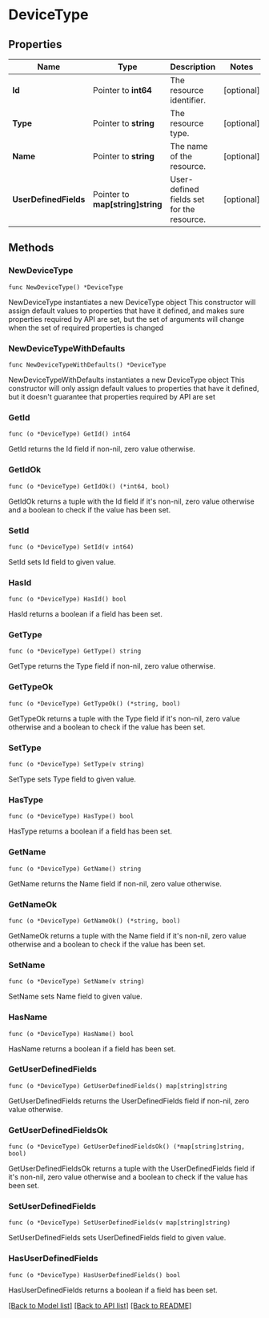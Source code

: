 # DeviceType

## Properties

Name | Type | Description | Notes
------------ | ------------- | ------------- | -------------
**Id** | Pointer to **int64** | The resource identifier. | [optional] 
**Type** | Pointer to **string** | The resource type. | [optional] 
**Name** | Pointer to **string** | The name of the resource. | [optional] 
**UserDefinedFields** | Pointer to **map[string]string** | User-defined fields set for the resource. | [optional] 

## Methods

### NewDeviceType

`func NewDeviceType() *DeviceType`

NewDeviceType instantiates a new DeviceType object
This constructor will assign default values to properties that have it defined,
and makes sure properties required by API are set, but the set of arguments
will change when the set of required properties is changed

### NewDeviceTypeWithDefaults

`func NewDeviceTypeWithDefaults() *DeviceType`

NewDeviceTypeWithDefaults instantiates a new DeviceType object
This constructor will only assign default values to properties that have it defined,
but it doesn't guarantee that properties required by API are set

### GetId

`func (o *DeviceType) GetId() int64`

GetId returns the Id field if non-nil, zero value otherwise.

### GetIdOk

`func (o *DeviceType) GetIdOk() (*int64, bool)`

GetIdOk returns a tuple with the Id field if it's non-nil, zero value otherwise
and a boolean to check if the value has been set.

### SetId

`func (o *DeviceType) SetId(v int64)`

SetId sets Id field to given value.

### HasId

`func (o *DeviceType) HasId() bool`

HasId returns a boolean if a field has been set.

### GetType

`func (o *DeviceType) GetType() string`

GetType returns the Type field if non-nil, zero value otherwise.

### GetTypeOk

`func (o *DeviceType) GetTypeOk() (*string, bool)`

GetTypeOk returns a tuple with the Type field if it's non-nil, zero value otherwise
and a boolean to check if the value has been set.

### SetType

`func (o *DeviceType) SetType(v string)`

SetType sets Type field to given value.

### HasType

`func (o *DeviceType) HasType() bool`

HasType returns a boolean if a field has been set.

### GetName

`func (o *DeviceType) GetName() string`

GetName returns the Name field if non-nil, zero value otherwise.

### GetNameOk

`func (o *DeviceType) GetNameOk() (*string, bool)`

GetNameOk returns a tuple with the Name field if it's non-nil, zero value otherwise
and a boolean to check if the value has been set.

### SetName

`func (o *DeviceType) SetName(v string)`

SetName sets Name field to given value.

### HasName

`func (o *DeviceType) HasName() bool`

HasName returns a boolean if a field has been set.

### GetUserDefinedFields

`func (o *DeviceType) GetUserDefinedFields() map[string]string`

GetUserDefinedFields returns the UserDefinedFields field if non-nil, zero value otherwise.

### GetUserDefinedFieldsOk

`func (o *DeviceType) GetUserDefinedFieldsOk() (*map[string]string, bool)`

GetUserDefinedFieldsOk returns a tuple with the UserDefinedFields field if it's non-nil, zero value otherwise
and a boolean to check if the value has been set.

### SetUserDefinedFields

`func (o *DeviceType) SetUserDefinedFields(v map[string]string)`

SetUserDefinedFields sets UserDefinedFields field to given value.

### HasUserDefinedFields

`func (o *DeviceType) HasUserDefinedFields() bool`

HasUserDefinedFields returns a boolean if a field has been set.


[[Back to Model list]](../README.md#documentation-for-models) [[Back to API list]](../README.md#documentation-for-api-endpoints) [[Back to README]](../README.md)


